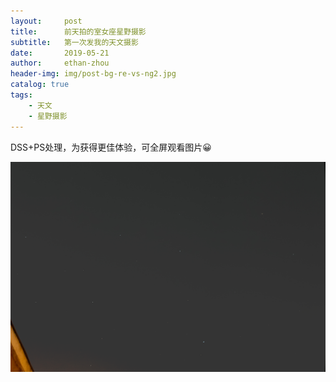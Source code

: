 ```yaml
---
layout:     post
title:      前天拍的室女座星野摄影
subtitle:   第一次发我的天文摄影
date:       2019-05-21
author:     ethan-zhou
header-img: img/post-bg-re-vs-ng2.jpg
catalog: true
tags:
    - 天文
    - 星野摄影
---
```


DSS+PS处理，为获得更佳体验，可全屏观看图片😀

![室女座](/img/室女座.jpg)
